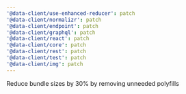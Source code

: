 ```yaml
---
'@data-client/use-enhanced-reducer': patch
'@data-client/normalizr': patch
'@data-client/endpoint': patch
'@data-client/graphql': patch
'@data-client/react': patch
'@data-client/core': patch
'@data-client/rest': patch
'@data-client/test': patch
'@data-client/img': patch
---
```


Reduce bundle sizes by 30% by removing unneeded polyfills
